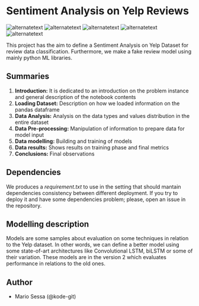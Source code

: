 # Sentiment Analysis on Yelp Reviews
<p>
        <img src="https://img.shields.io/static/v1?label=build&message=passing&color=%3CCOLOR%3E" alt="alternatetext">
	<img src="https://img.shields.io/badge/state-complete-red" alt="alternatetext">
	<img src="https://img.shields.io/badge/version-1.0%20-blue" alt="alternatetext">
  <img src="https://img.shields.io/badge/Tensorflow-2.0-yellow" alt="alternatetext">
  <img src="https://img.shields.io/badge/Build on-Google Colab-white" alt="alternatetext">
</p>

This project has the aim to define a Sentiment Analysis on Yelp Dataset for review data classification. Furthermore, we make a fake review model using mainly python ML libraries.

## Summaries
1. <b>Introduction:</b> It is dedicated to an introduction on the problem instance and general description of the notebook contents
2. <b>Loading Dataset:</b> Description on how we loaded information on the pandas dataframe
3. <b>Data Analysis:</b> Analysis on the data types and values distribution in the entire dataset
4. <b>Data Pre-processing:</b> Manipulation of information to prepare data for model input
5. <b>Data modelling:</b> Building and training of models
6. <b>Data results:</b> Shows results on training phase and final metrics 
7. <b>Conclusions:</b> Final observations


## Dependencies
We produces a <i>requirement.txt</i> to use in the setting that should mantain dependencies consistency between different deployment. If you try to deploy it and have some dependencies problem; please, open an issue in the repository.


## Modelling description
Models are some samples about evaluation on some techniques in relation to the Yelp dataset. In other words, we can define a better model using some state-of-art architectures like Convolutional LSTM, biLSTM or some of their variation. These models are in the version 2 which evaluates performance in relations to the old ones.
## Author
<ul>
  <li> Mario Sessa (@kode-git) </li>
</ul>


